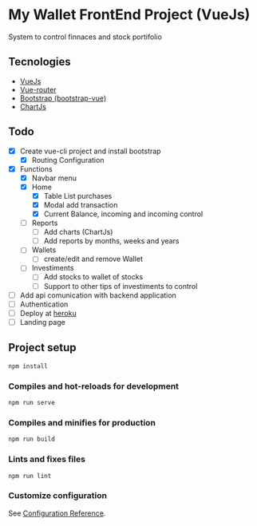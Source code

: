 # My Wallet FrontEnd Project (VueJs)

System to control finnaces and stock portifolio

## Tecnologies

- [VueJs](https://vuejs.org/)
- [Vue-router](https://router.vuejs.org/)
- [Bootstrap (bootstrap-vue)](https://bootstrap-vue.org/)
- [ChartJs](https://www.chartjs.org/)

## Todo

- [x] Create vue-cli project and install bootstrap
  - [x] Routing Configuration
- [x] Functions
  - [x] Navbar menu
  - [x] Home
    - [x] Table List purchases
    - [x] Modal add transaction
    - [x] Current Balance, incoming and incoming control
  - [ ] Reports
    - [ ] Add charts (ChartJs)
    - [ ] Add reports by months, weeks and years
  - [ ] Wallets
    - [ ] create/edit and remove Wallet
  - [ ] Investiments
    - [ ] Add stocks to wallet of stocks
    - [ ] Support to other tips of investiments to control
- [ ] Add api comunication with backend application
- [ ] Authentication
- [ ] Deploy at [heroku](https://medium.com/netscape/deploying-a-vue-js-2-x-app-to-heroku-in-5-steps-tutorial-a69845ace489)
- [ ] Landing page

## Project setup
```
npm install
```

### Compiles and hot-reloads for development
```
npm run serve
```

### Compiles and minifies for production
```
npm run build
```

### Lints and fixes files
```
npm run lint
```

### Customize configuration
See [Configuration Reference](https://cli.vuejs.org/config/).



